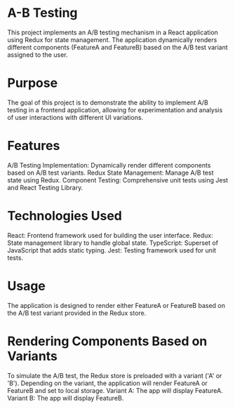 # A-B Testing
This project implements an A/B testing mechanism in a React application using Redux for state management. The application dynamically renders different components (FeatureA and FeatureB) based on the A/B test variant assigned to the user.
# Purpose
The goal of this project is to demonstrate the ability to implement A/B testing in a frontend application, allowing for experimentation and analysis of user interactions with different UI variations.
# Features
A/B Testing Implementation: Dynamically render different components based on A/B test variants.
Redux State Management: Manage A/B test state using Redux.
Component Testing: Comprehensive unit tests using Jest and React Testing Library.
# Technologies Used
React: Frontend framework used for building the user interface.
Redux: State management library to handle global state.
TypeScript: Superset of JavaScript that adds static typing.
Jest: Testing framework used for unit tests.

# Usage
The application is designed to render either FeatureA or FeatureB based on the A/B test variant provided in the Redux store.

# Rendering Components Based on Variants
To simulate the A/B test, the Redux store is preloaded with a variant ('A' or 'B'). Depending on the variant, the application will render FeatureA or FeatureB and set to local storage.
Variant A: The app will display FeatureA.
Variant B: The app will display FeatureB.

